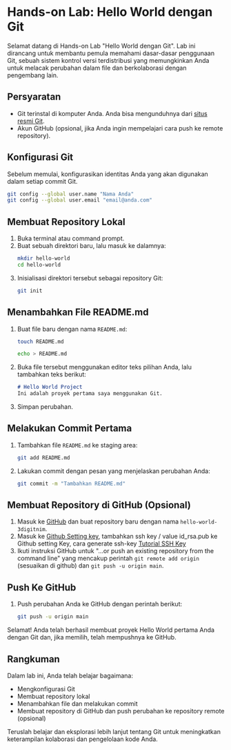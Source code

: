 
# Hands-on Lab: Hello World dengan Git

Selamat datang di Hands-on Lab "Hello World dengan Git". Lab ini dirancang untuk membantu pemula memahami dasar-dasar penggunaan Git, sebuah sistem kontrol versi terdistribusi yang memungkinkan Anda untuk melacak perubahan dalam file dan berkolaborasi dengan pengembang lain.

## Persyaratan
- Git terinstal di komputer Anda. Anda bisa mengunduhnya dari [situs resmi Git](https://git-scm.com/downloads).
- Akun GitHub (opsional, jika Anda ingin mempelajari cara push ke remote repository).

## Konfigurasi Git

Sebelum memulai, konfigurasikan identitas Anda yang akan digunakan dalam setiap commit Git.

```bash
git config --global user.name "Nama Anda"
git config --global user.email "email@anda.com"
```

## Membuat Repository Lokal

1. Buka terminal atau command prompt.
2. Buat sebuah direktori baru, lalu masuk ke dalamnya:
   ```bash
   mkdir hello-world
   cd hello-world
   ```
3. Inisialisasi direktori tersebut sebagai repository Git:
   ```bash
   git init
   ```

## Menambahkan File README.md

1. Buat file baru dengan nama `README.md`:
   ```bash
   touch README.md
   ```
   ```bash
   echo > README.md
   ```
2. Buka file tersebut menggunakan editor teks pilihan Anda, lalu tambahkan teks berikut:
   ```markdown
   # Hello World Project
   Ini adalah proyek pertama saya menggunakan Git.
   ```
3. Simpan perubahan.

## Melakukan Commit Pertama

1. Tambahkan file `README.md` ke staging area:
   ```bash
   git add README.md
   ```
2. Lakukan commit dengan pesan yang menjelaskan perubahan Anda:
   ```bash
   git commit -m "Tambahkan README.md"
   ```

## Membuat Repository di GitHub (Opsional)

1. Masuk ke [GitHub](https://github.com/) dan buat repository baru dengan nama `hello-world-3digitnim`.
2. Masuk ke [Github Setting key](https://github.com/settings/keys), tambahkan ssh key / value id_rsa.pub ke Github setting Key, cara generate ssh-key [Tutorial SSH Key](https://www.cs.utexas.edu/facilities-documentation/ssh-keys-csres-windows-10)
3. Ikuti instruksi GitHub untuk "…or push an existing repository from the command line" yang mencakup perintah `git remote add origin` (sesuaikan di github) dan `git push -u origin main`.

## Push Ke GitHub

1. Push perubahan Anda ke GitHub dengan perintah berikut:
   ```bash
   git push -u origin main
   ```

Selamat! Anda telah berhasil membuat proyek Hello World pertama Anda dengan Git dan, jika memilih, telah mempushnya ke GitHub.

## Rangkuman

Dalam lab ini, Anda telah belajar bagaimana:
- Mengkonfigurasi Git
- Membuat repository lokal
- Menambahkan file dan melakukan commit
- Membuat repository di GitHub dan push perubahan ke repository remote (opsional)

Teruslah belajar dan eksplorasi lebih lanjut tentang Git untuk meningkatkan keterampilan kolaborasi dan pengelolaan kode Anda.
